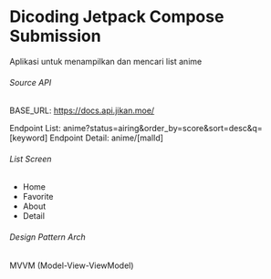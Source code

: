 # Dicoding Jetpack Compose Submission
Aplikasi untuk menampilkan dan mencari list anime

###### Source API
BASE_URL: https://docs.api.jikan.moe/

Endpoint List: anime?status=airing&order_by=score&sort=desc&q=[keyword]
Endpoint Detail: anime/[malId]

###### List Screen
- Home
- Favorite
- About
- Detail

###### Design Pattern Arch
MVVM (Model-View-ViewModel)